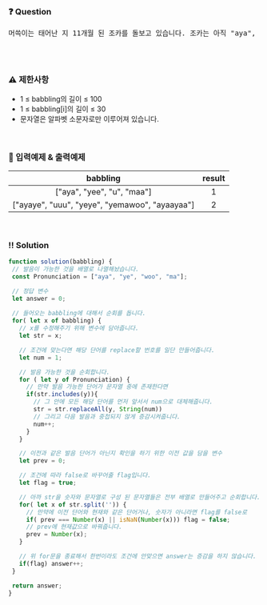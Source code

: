  ### ❓ Question

 <pre>머쓱이는 태어난 지 11개월 된 조카를 돌보고 있습니다. 조카는 아직 "aya", "ye", "woo", "ma" 네 가지 발음과 네 가지 발음을 조합해서 만들 수 있는 발음밖에 하지 못하고 연속해서 같은 발음을 하는 것을 어려워합니다. 문자열 배열 babbling이 매개변수로 주어질 때, 머쓱이의 조카가 발음할 수 있는 단어의 개수를 return하도록 solution 함수를 완성해주세요.</pre>

<br>
 
<br>

### ⚠️ 제한사항

<ul>
  <li>1 ≤ babbling의 길이 ≤ 100</li>
  <li>1 ≤ babbling[i]의 길이 ≤ 30</li>
  <li>문자열은 알파벳 소문자로만 이루어져 있습니다.</li>
</ul>

<br>

### 🔢 입력예제 & 출력예제

|babbling|result|
|:-:|:-:|
|["aya", "yee", "u", "maa"]|1|
|["ayaye", "uuu", "yeye", "yemawoo", "ayaayaa"]|2|



<br>

 ### ‼️ Solution

 ```javascript
function solution(babbling) {
  // 발음이 가능한 것을 배열로 나열해놨습니다. 
  const Pronunciation = ["aya", "ye", "woo", "ma"];

  // 정답 변수 
  let answer = 0;
  
  // 들어오는 babbling에 대해서 순회를 돕니다.
  for( let x of babbling) {
    // x를 수정해주기 위해 변수에 담아줍니다.
    let str = x;

    // 조건에 맞는다면 해당 단어를 replace할 번호를 일단 만들어줍니다. 
    let num = 1;

    // 발음 가능한 것을 순회합니다.
    for ( let y of Pronunciation) {
      // 만약 발음 가능한 단어가 문자열 중에 존재한다면
      if(str.includes(y)){
        // 그 안에 모든 해당 단어를 먼저 앞서서 num으로 대체해줍니다.
        str = str.replaceAll(y, String(num))
        // 그리고 다음 발음과 중첩되지 않게 증감시켜줍니다. 
        num++;
      } 
    }

    // 이전과 같은 발음 단어가 아닌지 확인을 하기 위한 이전 값을 담을 변수
    let prev = 0;

    // 조건에 따라 false로 바꾸어줄 flag입니다.
    let flag = true;

    // 아까 str을 숫자와 문자열로 구성 된 문자열들은 전부 배열로 만들어주고 순회합니다.
    for( let x of str.split('')) {
      // 만약에 이전 단어와 현재와 같은 단어거나, 숫자가 아니라면 flag를 false로
      if( prev === Number(x) || isNaN(Number(x))) flag = false;
      // prev에 현재값으로 바꿔줍니다.
      prev = Number(x);
    }

    // 위 for문을 종료해서 한번이라도 조건에 안맞으면 answer는 증감을 하지 않습니다.
    if(flag) answer++;
  }

  return answer;
}
 ```
<br>

